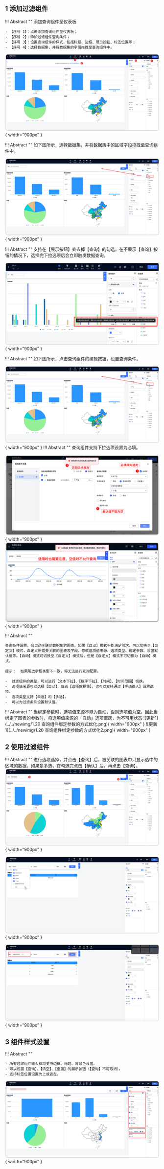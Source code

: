## 1 添加过滤组件
!!! Abstract ""
	添加查询组件至仪表板
	
	- 【序号 1】：点击添加查询组件至仪表板；
	- 【序号 2】：添加过滤组件查询条件；
	- 【序号 3】：设置查询组件的样式，包括标题、边框、展示按钮、标签位置等；
	- 【序号 4】：选择数据集，并将数据集的字段拖拽至查询组件中。

![过滤组件_标题设置](../../img/dashboard_generation/2.0查询组件.png){ width="900px" }

!!! Abstract ""
	如下图所示，选择数据集，并将数据集中的区域字段拖拽至查询组件中。

![过滤组件_位置调整](../../img/dashboard_generation/2.0过滤组件拖拽字段.png){ width="900px" }

!!! Abstract ""
	支持在【展示按钮】处去掉【查询】的勾选，在不展示【查询】按钮的情况下，选择完下拉选项后会立即触发数据查询。

![更新1](../../newimg/1.7%20查询组件支持无查询按钮直接查询.png){ width="900px" }

!!! Abstract ""
	如下图所示，点击查询组件的编辑按钮，设置查询条件。

![过滤组件_位置调整](../../img/dashboard_generation/2.0过滤组件拖拽字段.png){ width="900px" }
!!! Abstract ""
	查询组件支持下拉选项设置为必填。

![更新1](../../newimg/v2-2-7.png){ width="900px" }
![更新1](../../newimg/v2-2-8.png){ width="900px" }

!!! Abstract ""

	查询条件设置，会自动关联同数据集的图表。如果【自动】模式不能满足需求，可以切换至【自定义】模式，自定义所需要关联的图表及字段，修改选项值来源、选项类型、绑定参数、设置默认值等。【自动】模式可切换至【自定义】模式后，但是【自定义】模式不可切换为【自动】模式。

	提示：  如果所选字段类型不一致，将无法进行查询配置。

	-  过滤组件的类型，可以进行【文本下拉】、【数字下拉】、【时间】、【时间范围】切换。
	-  选项值来源可以选择【自动】，或者【选择数据集】，也可以支持通过【手动输入】设置选项。
	-  选项类型支持【单选】和【多选】。
	-  可以为过滤条件设置默认值。
!!! Abstract ""
	当绑定参数时，选项值来源不能为自动，否则选项值为空。因此当绑定了图表的参数时，将选项值来源的「自动」选项置灰，为不可用状态
![更新1](../../newimg/1.20 查询组件绑定参数的方式优化.png){ width="900px" }
![更新1](../../newimg/1.20 查询组件绑定参数的方式优化2.png){ width="900px" }

## 2 使用过滤组件
!!! Abstract ""
	进行选项选择，并点击【查询】后，被关联的图表中只显示选中的区域的数据。如果是多选，在勾选完点击【确认】后，再点击【查询】。
![过滤组件_位置调整](../../img/dashboard_generation/2.0进行查询.png){ width="900px" }

![过滤组件_位置调整](../../img/dashboard_generation/2.0过滤组件选项多选确认.png){ width="900px" }

![过滤组件_位置调整](../../img/dashboard_generation/2.0过滤组件多选确定.png){ width="900px" }

## 3 组件样式设置

!!! Abstract ""

	- 所有过滤组件输入框均支持边框、标题、背景色设置。
	- 可以设置【查询】、【清空】、【重置】的展示按钮（【查询】不可取消）。
	- 支持标签位置设置为上或者左。

![过滤组件_输入框](../../img/dashboard_generation/2.0组件样式设置.png){ width="900px" }



